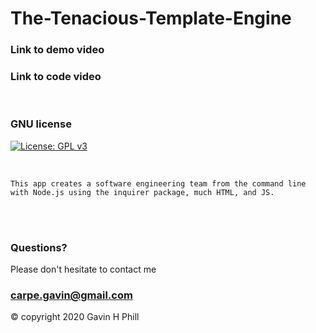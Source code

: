 # The-Tenacious-Template-Engine

### Link to demo video

### Link to code video
<br>

### GNU license
[![License: GPL v3](https://img.shields.io/badge/License-GPLv3-blue.svg)](https://www.gnu.org/licenses/gpl-3.0)

<br>

```
This app creates a software engineering team from the command line with Node.js using the inquirer package, much HTML, and JS.
``` 
<br>
<br>

### Questions?

Please don't hesitate to contact me

### carpe.gavin@gmail.com

© copyright 2020 Gavin H Phill

